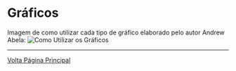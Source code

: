 # Gráficos

Imagem de como utilizar cada tipo de gráfico elaborado pelo autor Andrew Abela:
![Como Utilizar os Gráficos](/ESTATISTICA/ASSETS/Como%20utilizar%20gráficos.png)



-------------------------------------------------------
[Volta Página Principal](/README.md)
